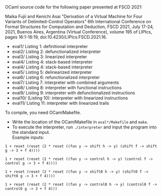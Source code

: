 OCaml source code for the following paper presented at FSCD 2021:  

Maika Fujii and Kenichi Asai
"Derivation of a Virtual Machine for
 Four Variants of Delimited-Control Operators"
6th International Conference on Formal Structures for Computation and
Deduction, FSCD 2021, July 17-24, 2021, Buenos Aires, Argentina
(Virtual Conference), volume 195 of LIPIcs, pages 16:1-16:19,
doi:10.4230/LIPIcs.FSCD.2021.16.  

- eval1/		Listing 1: definitional interpreter  
- eval2/		Listing 2: defunctionalized interpreter  
- eval3/		Listing 3: linearized interpreter  
- eval4/		Listing 4: stack-based interpreter  
- eval4/		Listing 4: stack-based interpreter  
- eval5/		Listing 5: delinearized interpreter  
- eval6/		Listing 6: refunctionalized interpreter  
- eval7/		Listing 7: interpreter with combined arguments  
- eval8/		Listing 8: interpreter with functional instructions  
- eval9/		Listing 9: interpreter with defunctionalized instructions  
- eval10/		(Listing 10): interpreter with linearized instructions  
- eval11/		Listing 11: interpreter with linearized trails  


To compile, you need OCamlMakefile.  
- Write the location of the OCamlMakefile in `eval*/Makefile` and `make`.  
- To execute the interpreter, run `./interpreter` and input the program into the standard input.  
Example inputs:  
```
1 + reset (reset (2 * reset ((fun y -> shift h -> y) (shift f -> shift g -> 3 + f 4))))

1 + reset (reset (2 * reset ((fun y -> control h -> y) (control f -> control g -> 3 + f 4))))

1 + reset (reset (2 * reset ((fun y -> shift0 h -> y) (shift0 f -> shift0 g -> 3 + f 4))))

1 + reset (reset (2 * reset ((fun y -> control0 h -> y) (control0 f -> control0 g -> 3 + f 4)))
```    
